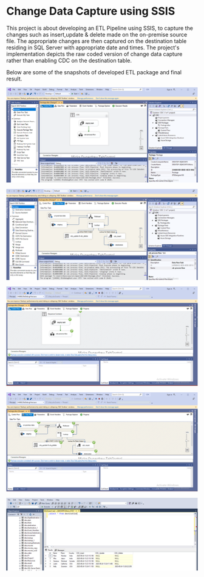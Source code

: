 # Change Data Capture using SSIS

This project is about developing an ETL Pipeline using SSIS, to capture the changes such as insert,update & delete made on the on-premise source file. The appropriate changes are then captured on the destination table residing in SQL Server with appropriate date and times. The project's implementation depicts the raw coded version of change data capture rather than enabling CDC on the destination table.   

Below are some of the snapshots of developed ETL package and final result. 

![snap1](https://github.com/preethamsai696/CDC---SSIS/blob/master/snapshots/3.PNG)

![snap2](https://github.com/preethamsai696/CDC---SSIS/blob/master/snapshots/4.PNG)

![snap3](https://github.com/preethamsai696/CDC---SSIS/blob/master/snapshots/1.PNG)

![snap4](https://github.com/preethamsai696/CDC---SSIS/blob/master/snapshots/2.PNG)

![snap5](https://github.com/preethamsai696/CDC---SSIS/blob/master/snapshots/5.PNG)
